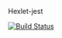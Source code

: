 Hexlet-jest

[![Build Status](https://travis-ci.org/isakovairat/hexlet-jest.svg?branch=master)](https://travis-ci.org/isakovairat/hexlet-jest)
